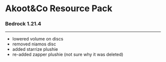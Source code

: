 # Akoot&Co Resource Pack
### Bedrock 1.21.4

---
- lowered volume on discs
- removed niamos disc
- added starrize plushie
- re-added zapper plushie (not sure why it was deleted)
